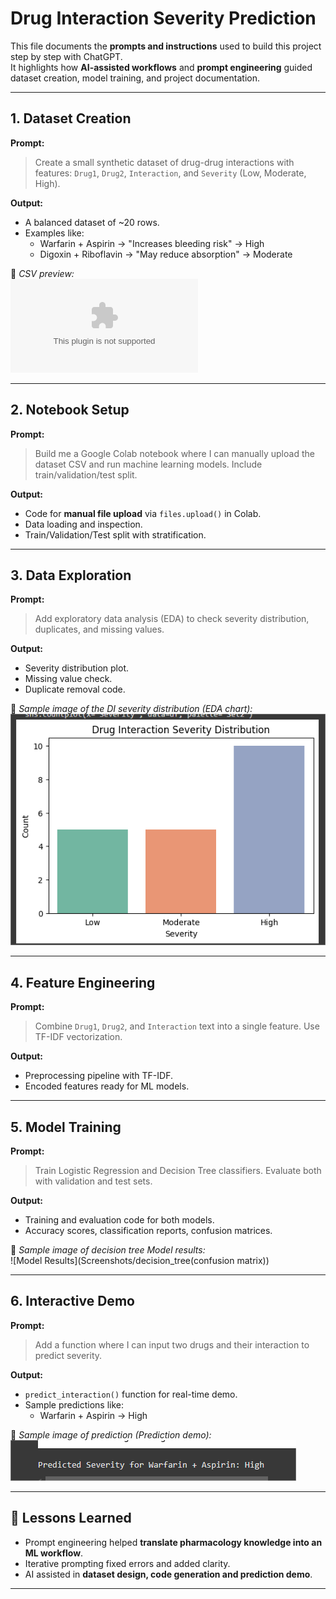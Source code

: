 # Drug Interaction Severity Prediction

This file documents the **prompts and instructions** used to build this project step by step with ChatGPT.  
It highlights how **AI-assisted workflows** and **prompt engineering** guided dataset creation, model training, and project documentation.

---

## 1. Dataset Creation
**Prompt:**  
> Create a small synthetic dataset of drug-drug interactions with features: `Drug1`, `Drug2`, `Interaction`, and `Severity` (Low, Moderate, High).  

**Output:**  
- A balanced dataset of ~20 rows.  
- Examples like:  
  - Warfarin + Aspirin → "Increases bleeding risk" → High  
  - Digoxin + Riboflavin → "May reduce absorption" → Moderate  

📸 *CSV preview:*  
![Dataset Preview](/drug_interaction2.csv)

---

## 2. Notebook Setup
**Prompt:**  
> Build me a Google Colab notebook where I can manually upload the dataset CSV and run machine learning models. Include train/validation/test split.  

**Output:**  
- Code for **manual file upload** via `files.upload()` in Colab.  
- Data loading and inspection.  
- Train/Validation/Test split with stratification.

---

## 3. Data Exploration
**Prompt:**  
> Add exploratory data analysis (EDA) to check severity distribution, duplicates, and missing values.  

**Output:**  
- Severity distribution plot.  
- Missing value check.  
- Duplicate removal code.

📸 *Sample image of the DI severity distribution (EDA chart):*  
![EDA Severity Distribution](Screenshots/DI_severity_distribution.png)

---

## 4. Feature Engineering
**Prompt:**  
> Combine `Drug1`, `Drug2`, and `Interaction` text into a single feature. Use TF-IDF vectorization.  

**Output:**  
- Preprocessing pipeline with TF-IDF.  
- Encoded features ready for ML models.


---

## 5. Model Training
**Prompt:**  
> Train Logistic Regression and Decision Tree classifiers. Evaluate both with validation and test sets.  

**Output:**  
- Training and evaluation code for both models.  
- Accuracy scores, classification reports, confusion matrices.  

📸 *Sample image of decision tree Model results:*  
![Model Results](Screenshots/decision_tree(confusion matrix))

---

## 6. Interactive Demo
**Prompt:**  
> Add a function where I can input two drugs and their interaction to predict severity.  

**Output:**  
- `predict_interaction()` function for real-time demo.  
- Sample predictions like:  
  - Warfarin + Aspirin → High  

📸 *Sample image of prediction (Prediction demo):*  
![Prediction Demo](Screenshots/demo_prediction.png)

---

## 🌟 Lessons Learned
- Prompt engineering helped **translate pharmacology knowledge into an ML workflow**.  
- Iterative prompting fixed errors and added clarity.  
- AI assisted in **dataset design, code generation and prediction demo**.  

---
